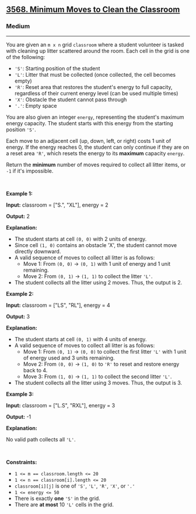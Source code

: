 <h2><a href="https://leetcode.com/problems/minimum-moves-to-clean-the-classroom/">3568. Minimum Moves to Clean the Classroom</a></h2><h3>Medium</h3><hr><p data-end="324" data-start="147">You are given an <code>m x n</code> grid <code>classroom</code> where a student volunteer is tasked with cleaning up litter scattered around the room. Each cell in the grid is one of the following:</p>

<ul>
	<li><code>&#39;S&#39;</code>: Starting position of the student</li>
	<li><code>&#39;L&#39;</code>: Litter that must be collected (once collected, the cell becomes empty)</li>
	<li><code>&#39;R&#39;</code>: Reset area that restores the student&#39;s energy to full capacity, regardless of their current energy level (can be used multiple times)</li>
	<li><code>&#39;X&#39;</code>: Obstacle the student cannot pass through</li>
	<li><code>&#39;.&#39;</code>: Empty space</li>
</ul>

<p>You are also given an integer <code>energy</code>, representing the student&#39;s maximum energy capacity. The student starts with this energy from the starting position <code>&#39;S&#39;</code>.</p>

<p>Each move to an adjacent cell (up, down, left, or right) costs 1 unit of energy. If the energy reaches 0, the student can only continue if they are on a reset area <code>&#39;R&#39;</code>, which resets the energy to its <strong>maximum</strong> capacity <code>energy</code>.</p>

<p>Return the <strong>minimum</strong> number of moves required to collect all litter items, or <code>-1</code> if it&#39;s impossible.</p>

<p>&nbsp;</p>
<p><strong class="example">Example 1:</strong></p>

<div class="example-block">
<p><strong>Input:</strong> <span class="example-io">classroom = [&quot;S.&quot;, &quot;XL&quot;], energy = 2</span></p>

<p><strong>Output:</strong> <span class="example-io">2</span></p>

<p><strong>Explanation:</strong></p>

<ul>
	<li>The student starts at cell <code data-end="262" data-start="254">(0, 0)</code> with 2 units of energy.</li>
	<li>Since cell <code>(1, 0)</code> contains an obstacle &#39;X&#39;, the student cannot move directly downward.</li>
	<li>A valid sequence of moves to collect all litter is as follows:
	<ul>
		<li>Move 1: From <code>(0, 0)</code> &rarr; <code>(0, 1)</code> with 1 unit of energy and 1 unit remaining.</li>
		<li>Move 2: From <code>(0, 1)</code> &rarr; <code>(1, 1)</code> to collect the litter <code>&#39;L&#39;</code>.</li>
	</ul>
	</li>
	<li>The student collects all the litter using 2 moves. Thus, the output is 2.</li>
</ul>
</div>

<p><strong class="example">Example 2:</strong></p>

<div class="example-block">
<p><strong>Input:</strong> <span class="example-io">classroom = [&quot;LS&quot;, &quot;RL&quot;], energy = 4</span></p>

<p><strong>Output:</strong> <span class="example-io">3</span></p>

<p><strong>Explanation:</strong></p>

<ul>
	<li>The student starts at cell <code data-end="262" data-start="254">(0, 1)</code> with 4 units of energy.</li>
	<li>A valid sequence of moves to collect all litter is as follows:
	<ul>
		<li>Move 1: From <code>(0, 1)</code> &rarr; <code>(0, 0)</code> to collect the first litter <code>&#39;L&#39;</code> with 1 unit of energy used and 3 units remaining.</li>
		<li>Move 2: From <code>(0, 0)</code> &rarr; <code>(1, 0)</code> to <code>&#39;R&#39;</code> to reset and restore energy back to 4.</li>
		<li>Move 3: From <code>(1, 0)</code> &rarr; <code>(1, 1)</code> to collect the second litter <code data-end="1068" data-start="1063">&#39;L&#39;</code>.</li>
	</ul>
	</li>
	<li>The student collects all the litter using 3 moves. Thus, the output is 3.</li>
</ul>
</div>

<p><strong class="example">Example 3:</strong></p>

<div class="example-block">
<p><strong>Input:</strong> <span class="example-io">classroom = [&quot;L.S&quot;, &quot;RXL&quot;], energy = 3</span></p>

<p><strong>Output:</strong> <span class="example-io">-1</span></p>

<p><strong>Explanation:</strong></p>

<p>No valid path collects all <code>&#39;L&#39;</code>.</p>
</div>

<p>&nbsp;</p>
<p><strong>Constraints:</strong></p>

<ul>
	<li><code>1 &lt;= m == classroom.length &lt;= 20</code></li>
	<li><code>1 &lt;= n == classroom[i].length &lt;= 20</code></li>
	<li><code>classroom[i][j]</code> is one of <code>&#39;S&#39;</code>, <code>&#39;L&#39;</code>, <code>&#39;R&#39;</code>, <code>&#39;X&#39;</code>, or <code>&#39;.&#39;</code></li>
	<li><code>1 &lt;= energy &lt;= 50</code></li>
	<li>There is exactly <strong>one</strong> <code>&#39;S&#39;</code> in the grid.</li>
	<li>There are <strong>at most</strong> 10 <code>&#39;L&#39;</code> cells in the grid.</li>
</ul>
